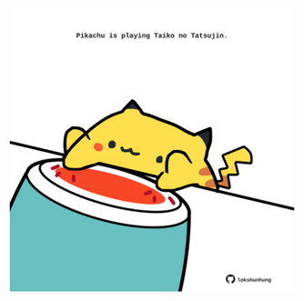 <!-- built at 02/02/2024, 02:05:53 UTC -->
<p align="center">
  <img width="500" height="500" src="./ReadmeImage.svg">
</p>

